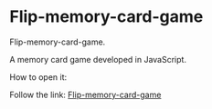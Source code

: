 # Flip-memory-card-game
Flip-memory-card-game.

A memory card game developed in JavaScript.

How to open it:

Follow the link: <a href="https://yauhenimalakhouski.github.io/Flip-memory-card-game/" target="_blank">Flip-memory-card-game</a> 